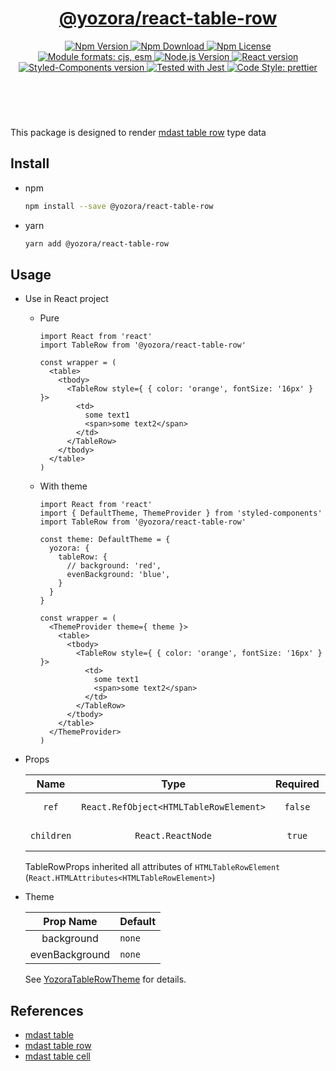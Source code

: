 <header>
  <h1 align="center">
    <a href="https://github.com/guanghechen/yozora-react/tree/master/packages/code#readme">@yozora/react-table-row</a>
  </h1>
  <div align="center">
    <a href="https://www.npmjs.com/package/@yozora/react-table-row">
      <img
        alt="Npm Version"
        src="https://img.shields.io/npm/v/@yozora/react-table-row.svg"
      />
    </a>
    <a href="https://www.npmjs.com/package/@yozora/react-table-row">
      <img
        alt="Npm Download"
        src="https://img.shields.io/npm/dm/@yozora/react-table-row.svg"
      />
    </a>
    <a href="https://www.npmjs.com/package/@yozora/react-table-row">
      <img
        alt="Npm License"
        src="https://img.shields.io/npm/l/@yozora/react-table-row.svg"
      />
    </a>
    <a href="#install">
      <img
        alt="Module formats: cjs, esm"
        src="https://img.shields.io/badge/module_formats-cjs%2C%20esm-green.svg"
      />
    </a>
    <a href="https://github.com/nodejs/node">
      <img
        alt="Node.js Version"
        src="https://img.shields.io/node/v/@yozora/react-table-row"
      />
    </a>
    <a href="https://github.com/facebook/react">
      <img
        alt="React version"
        src="https://img.shields.io/npm/dependency-version/@yozora/react-table-row/peer/react"
      />
    </a>
    <a href="https://github.com/styled-components/styled-components">
      <img
        alt="Styled-Components version"
        src="https://img.shields.io/npm/dependency-version/@yozora/react-table-row/peer/styled-components"
      />
    </a>
    <a href="https://github.com/facebook/jest">
      <img
        alt="Tested with Jest"
        src="https://img.shields.io/badge/tested_with-jest-9c465e.svg"
      />
    </a>
    <a href="https://github.com/prettier/prettier">
      <img
        alt="Code Style: prettier"
        src="https://img.shields.io/badge/code_style-prettier-ff69b4.svg?style=flat-square"
      />
    </a>
  </div>
</header>
<br/>

This package is designed to render [mdast table row][] type data


## Install

* npm

  ```bash
  npm install --save @yozora/react-table-row
  ```

* yarn

  ```bash
  yarn add @yozora/react-table-row
  ```

## Usage
  * Use in React project

    - Pure

      ```tsx
      import React from 'react'
      import TableRow from '@yozora/react-table-row'

      const wrapper = (
        <table>
          <tbody>
            <TableRow style={ { color: 'orange', fontSize: '16px' } }>
              <td>
                some text1
                <span>some text2</span>
              </td>
            </TableRow>
          </tbody>
        </table>
      )
      ```

    - With theme

      ```tsx
      import React from 'react'
      import { DefaultTheme, ThemeProvider } from 'styled-components'
      import TableRow from '@yozora/react-table-row'

      const theme: DefaultTheme = {
        yozora: {
          tableRow: {
            // background: 'red',
            evenBackground: 'blue',
          }
        }
      }

      const wrapper = (
        <ThemeProvider theme={ theme }>
          <table>
            <tbody>
              <TableRow style={ { color: 'orange', fontSize: '16px' } }>
                <td>
                  some text1
                  <span>some text2</span>
                </td>
              </TableRow>
            </tbody>
          </table>
        </ThemeProvider>
      )
      ```

  * Props

     Name       | Type                                    | Required  | Default | Description
    :----------:|:---------------------------------------:|:---------:|:-------:|:-------------
     `ref`      | `React.RefObject<HTMLTableRowElement>`  | `false`   | -       | Forwarded ref callback
     `children` | `React.ReactNode`                       | `true`    | -       | table row contents

    TableRowProps inherited all attributes of `HTMLTableRowElement` (`React.HTMLAttributes<HTMLTableRowElement>`)

  * Theme

     Prop Name      | Default
    :--------------:|:--------------
     background     | `none`
     evenBackground | `none`

    See [YozoraTableRowTheme][] for details.


## References

  - [mdast table][]
  - [mdast table row][]
  - [mdast table cell][]


[mdast table]: https://github.com/syntax-tree/mdast#table
[mdast table row]: https://github.com/syntax-tree/mdast#tablecell
[mdast table cell]: https://github.com/syntax-tree/mdast#tablerow
[YozoraTableRowTheme]: https://github.com/guanghechen/yozora-react/blob/master/packages/table-row/src/theme.ts
